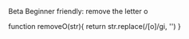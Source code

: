 Beta
Beginner friendly: remove the letter o

function removeO(str){
return str.replace(/[o]/gi, '')
}
